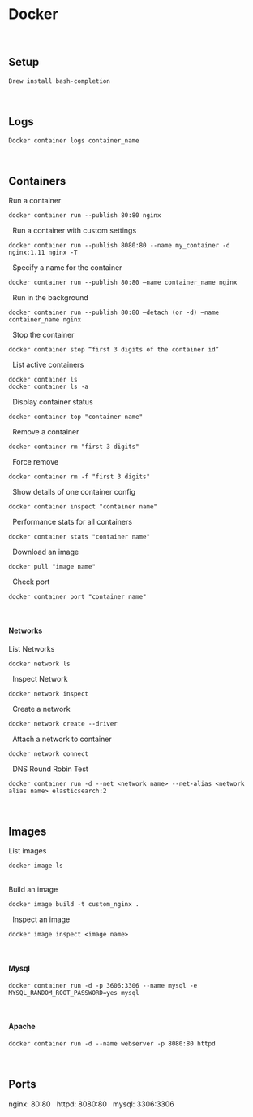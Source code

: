 # Docker
&nbsp;
## Setup
```
Brew install bash-completion
```
&nbsp;
## Logs
```
Docker container logs container_name
```
&nbsp;
## Containers
Run a container
```
docker container run --publish 80:80 nginx
```
&nbsp;
Run a container with custom settings
```
docker container run --publish 8080:80 --name my_container -d nginx:1.11 nginx -T
```
&nbsp;
Specify a name for the container
```
docker container run --publish 80:80 —name container_name nginx
```
&nbsp;
Run in the background
```
docker container run --publish 80:80 —detach (or -d) —name container_name nginx
```
&nbsp;
Stop the container
```
docker container stop “first 3 digits of the container id”
```
&nbsp;
List active containers
```
docker container ls
docker container ls -a
```
&nbsp;
Display container status
```
docker container top "container name"
```
&nbsp;
Remove a container
```
docker container rm "first 3 digits"
```
&nbsp;
Force remove
```
docker container rm -f "first 3 digits"
```
&nbsp;
Show details of one container config
```
docker container inspect "container name"
```
&nbsp;
Performance stats for all containers
```
docker container stats "container name"
```
&nbsp;
Download an image
```
docker pull "image name"
```
&nbsp;
Check port
```
docker container port "container name"
```
&nbsp;
#### Networks
List Networks
```
docker network ls
```
&nbsp;
Inspect Network
```
docker network inspect
```
&nbsp;
Create a network
```
docker network create --driver
```
&nbsp;
Attach a network to container
```
docker network connect
```
&nbsp;
DNS Round Robin Test
```
docker container run -d --net <network name> --net-alias <network alias name> elasticsearch:2
```
&nbsp;
## Images
List images
```
docker image ls
```
&nbsp;  
Build an image
```
docker image build -t custom_nginx .
```
&nbsp;
Inspect an image
```
docker image inspect <image name>
```
&nbsp;  
#### Mysql
```
docker container run -d -p 3606:3306 --name mysql -e MYSQL_RANDOM_ROOT_PASSWORD=yes mysql
```
&nbsp;
#### Apache
```
docker container run -d --name webserver -p 8080:80 httpd
```
&nbsp;
## Ports
nginx: 80:80
&nbsp;
httpd: 8080:80
&nbsp;
mysql: 3306:3306
